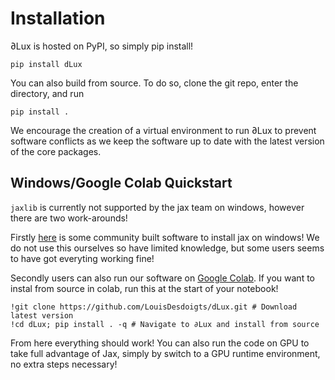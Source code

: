 # Installation

∂Lux is hosted on PyPI, so simply pip install!

```
pip install dLux
```

You can also build from source. To do so, clone the git repo, enter the directory, and run

```
pip install .
```

We encourage the creation of a virtual environment to run ∂Lux to prevent software conflicts as we keep the software up to date with the latest version of the core packages.

## Windows/Google Colab Quickstart
`jaxlib` is currently not supported by the jax team on windows, however there are two work-arounds!

Firstly [here](https://github.com/cloudhan/jax-windows-builder) is some community built software to install jax on windows! We do not use this ourselves so have limited knowledge, but some users seems to have got everyting working fine!

Secondly users can also run our software on [Google Colab](https://research.google.com/colaboratory/). If you want to instal from source in colab, run this at the start of your notebook!

```
!git clone https://github.com/LouisDesdoigts/dLux.git # Download latest version
!cd dLux; pip install . -q # Navigate to ∂Lux and install from source
```

From here everything should work! You can also run the code on GPU to take full advantage of Jax, simply by switch to a GPU runtime environment, no extra steps necessary!